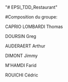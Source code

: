 "# EPSI_TDD_Restaurant" 


#Composition du groupe: 

CAPRIO LOMBARDI Thomas

DOURSIN Greg

AUDERAERT Arthur

DIMONT Jimmy

M'HAMDI Farid

ROUICHI Cédric
